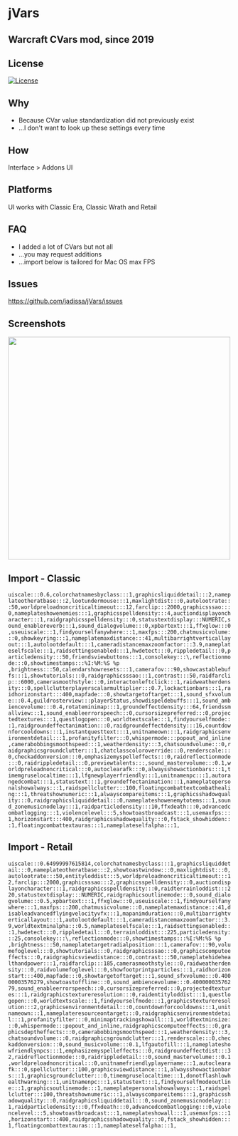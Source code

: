 # jVars
## Warcraft CVars mod, since 2019

## License
[![License](https://img.shields.io/badge/license-GPL-blue)](LICENSE)

## Why
- Because CVar value standardization did not previously exist
- ...I don't want to look up these settings every time 

## How
Interface > Addons UI

## Platforms
UI works with Classic Era, Classic Wrath and Retail

## FAQ
- I added a lot of CVars but not all
- ...you may request additions
- ...import below is tailored for Mac OS max FPS

## Issues
https://github.com/jadissa/jVars/issues

## Screenshots
<p float="left">
  <img src="IMG_3863.jpg" width="500" /> 
</p>

## Import - Classic
`uiscale:::0.6,colorchatnamesbyclass:::1,graphicsliquiddetail:::2,nameplateotheratbase:::2,lootundermouse:::1,maxlightdist:::0,autolootrate:::50,worldpreloadnoncriticaltimeout:::12,farclip:::2000,graphicsssao:::0,nameplateshowenemies:::1,graphicsspelldensity:::4,auctiondisplayoncharacter:::1,raidgraphicsspelldensity:::0,statustextdisplay:::NUMERIC,sound_enablereverb:::1,sound_dialogvolume:::0,xpbartext:::1,ffxglow:::0,useuiscale:::1,findyourselfanywhere:::1,maxfps:::200,chatmusicvolume:::0,showkeyring:::1,nameplatemaxdistance:::41,multibarrightverticallayout:::1,autolootdefault:::1,cameradistancemaxzoomfactor:::3.9,nameplateselfscale:::1,raidsettingsenabled:::1,hwdetect:::0,rippledetail:::0,particledensity:::50,friendsviewbuttons:::1,consolekey:::\,reflectionmode:::0,showtimestamps:::%I:%M:%S %p ,brightness:::50,calendarshowresets:::1,camerafov:::90,showcastablebuffs:::1,showtutorials:::0,raidgraphicsssao:::1,contrast:::50,raidfarclip:::6000,camerasmoothstyle:::0,interactonleftclick:::1,raidweatherdensity:::0,spellclutterplayerscalarmultiplier:::0.7,lockactionbars:::1,raidhorizonstart:::400,mapfade:::0,showtargetoftarget:::1,sound_sfxvolume:::0.4,guildrosterview:::playerStatus,showdispeldebuffs:::1,sound_ambiencevolume:::0.4,rotateminimap:::1,groundeffectdensity:::64,friendssmallview:::1,sound_enableerrorspeech:::0,cursorsizepreferred:::0,projectedtextures:::1,questlogopen:::0,worldtextscale:::1,findyourselfmode:::1,raidgroundeffectanimation:::0,raidgroundeffectdensity:::16,countdownforcooldowns:::1,instantquesttext:::1,unitnameown:::1,raidgraphicsenvironmentdetail:::1,profanityfilter:::0,whispermode:::popout_and_inline,camerabobbingsmoothspeed:::1,weatherdensity:::3,chatsoundvolume:::0,raidgraphicsgroundclutter:::1,chatclasscoloroverride:::0,renderscale:::0,checkaddonversion:::0,emphasizemyspelleffects:::0,raidreflectionmode:::0,raidrippledetail:::0,previewtalents:::,sound_mastervolume:::0.1,worldpreloadnoncritical:::0,autoclearafk:::0,alwaysshowactionbars:::1,timemgruselocaltime:::1,lfgnewplayerfriendly:::1,unitnamenpc:::1,autorangedcombat:::1,statustext:::1,groundeffectanimation:::1,nameplatepersonalshowalways:::1,raidspellclutter:::100,floatingcombattextcombathealing:::1,threatshownumeric:::1,alwayscompareitems:::1,graphicsshadowquality:::0,raidgraphicsliquiddetail:::0,nameplateshowenemytotems:::1,sound_zonemusicnodelay:::1,raidparticledensity:::10,ffxdeath:::0,advancedcombatlogging:::1,violencelevel:::5,showtoastbroadcast:::1,usemaxfps:::1,horizonstart:::400,raidgraphicsshadowquality:::0,fstack_showhidden:::1,floatingcombattextauras:::1,nameplateselfalpha:::1,`

## Import - Retail
`uiscale:::0.64999997615814,colorchatnamesbyclass:::1,graphicsliquiddetail:::0,nameplateotheratbase:::2,showtoastwindow:::0,maxlightdist:::0,autolootrate:::50,entityloddist:::5,worldpreloadnoncriticaltimeout:::12,farclip:::2000,graphicsssao:::2,graphicsspelldensity:::0,auctiondisplayoncharacter:::1,raidgraphicsspelldensity:::0,raidterrainloddist:::220,statustextdisplay:::NUMERIC,raidgraphicsoutlinemode:::0,sound_dialogvolume:::0.5,xpbartext:::1,ffxglow:::0,useuiscale:::1,findyourselfanywhere:::1,maxfps:::200,chatmusicvolume:::0,nameplatemaxdistance:::41,disableadvancedflyingvelocityvfx:::1,mapanimduration:::0,multibarrightverticallayout:::1,autolootdefault:::1,cameradistancemaxzoomfactor:::3.9,worldtextminalpha:::0.5,nameplateselfscale:::1,raidsettingsenabled:::1,hwdetect:::0,rippledetail:::0,terrainloddist:::225,particledensity:::25,consolekey:::\,reflectionmode:::0,showtimestamps:::%I:%M:%S %p ,brightness:::50,nameplatetargetradialposition:::1,camerafov:::90,volumefoglevel:::0,showtutorials:::0,raidgraphicsssao:::0,graphicscomputeeffects:::0,raidgraphicsviewdistance:::0,contrast:::50,nameplatehidehealthandpower:::1,raidfarclip:::185,camerasmoothstyle:::0,raidweatherdensity:::0,raidvolumefoglevel:::0,showfootprintparticles:::1,raidhorizonstart:::400,mapfade:::0,showtargetoftarget:::1,sound_sfxvolume:::0.40000003576279,showtoastoffline:::0,sound_ambiencevolume:::0.40000003576279,sound_enableerrorspeech:::0,cursorsizepreferred:::0,projectedtextures:::1,raidgraphicstextureresolution:::0,raidentityloddist:::1,questlogopen:::0,worldtextscale:::1,findyourselfmode:::1,graphicstextureresolution:::2,graphicsenvironmentdetail:::0,countdownforcooldowns:::1,unitnameown:::1,nameplateresourceontarget:::0,raidgraphicsenvironmentdetail:::1,profanityfilter:::0,minimaptrackingshowall:::1,worldtextminsize:::0,whispermode:::popout_and_inline,raidgraphicscomputeeffects:::0,graphicsdeptheffects:::0,camerabobbingsmoothspeed:::1,weatherdensity:::3,chatsoundvolume:::0,raidgraphicsgroundclutter:::1,renderscale:::0,checkaddonversion:::0,sound_musicvolume:::0.1,lfgautofill:::1,nameplateshowfriendlynpcs:::1,emphasizemyspelleffects:::0,raidgroundeffectdist:::32,raidreflectionmode:::0,raidrippledetail:::0,sound_mastervolume:::0.1,worldpreloadnoncritical:::0,unitnamefriendlyplayername:::1,autoclearafk:::0,spellclutter:::100,graphicsviewdistance:::1,alwaysshowactionbars:::1,graphicsgroundclutter:::0,timemgruselocaltime:::1,donotflashlowhealthwarning:::1,unitnamenpc:::1,statustext:::1,findyourselfmodeoutline:::1,graphicsoutlinemode:::1,nameplatepersonalshowalways:::1,raidspellclutter:::100,threatshownumeric:::1,alwayscompareitems:::1,graphicsshadowquality:::0,raidgraphicsliquiddetail:::0,sound_zonemusicnodelay:::1,raidparticledensity:::0,ffxdeath:::0,advancedcombatlogging:::0,violencelevel:::5,showtoastbroadcast:::1,nameplateshowall:::1,usemaxfps:::1,horizonstart:::400,raidgraphicsshadowquality:::0,fstack_showhidden:::1,floatingcombattextauras:::1,nameplateselfalpha:::1,`